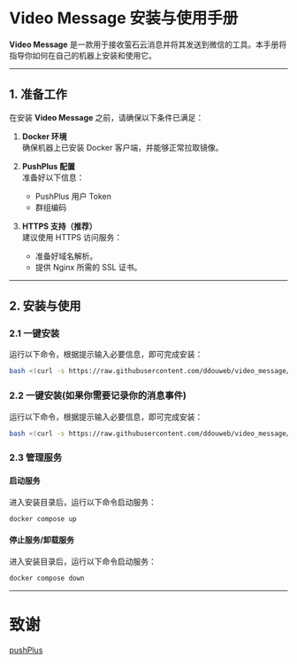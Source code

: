 # Video Message 安装与使用手册

**Video Message** 是一款用于接收萤石云消息并将其发送到微信的工具。本手册将指导你如何在自己的机器上安装和使用它。

---

## 1. 准备工作

在安装 **Video Message** 之前，请确保以下条件已满足：

1. **Docker 环境**  
   确保机器上已安装 Docker 客户端，并能够正常拉取镜像。

2. **PushPlus 配置**  
   准备好以下信息：
    - PushPlus 用户 Token
    - 群组编码

3. **HTTPS 支持（推荐）**  
   建议使用 HTTPS 访问服务：
    - 准备好域名解析。
    - 提供 Nginx 所需的 SSL 证书。

---

## 2. 安装与使用

### 2.1 一键安装

运行以下命令，根据提示输入必要信息，即可完成安装：

```bash
bash <(curl -s https://raw.githubusercontent.com/ddouweb/video_message/simple/install.sh)
```

### 2.2 一键安装(如果你需要记录你的消息事件)

运行以下命令，根据提示输入必要信息，即可完成安装：

```bash
bash <(curl -s https://raw.githubusercontent.com/ddouweb/video_message/master/install.sh)
```

### 2.3 管理服务

#### 启动服务

进入安装目录后，运行以下命令启动服务：

```bash
docker compose up
```

#### 停止服务/卸载服务

进入安装目录后，运行以下命令启动服务：

```bash
docker compose down
```

----
# 致谢
[pushPlus](https://www.pushplus.plus/)